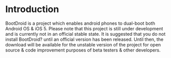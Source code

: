 # Introduction #

BootDroid is a project which enables android phones to dual-boot both Android OS & iOS 5. Please note that this project is still under development and is currently not in an official stable state. It is suggested that you do not install BootDroid? until an official version has been released. Until then, the download will be available for the unstable version of the project for open source & code improvement purposes of beta testers & other developers.